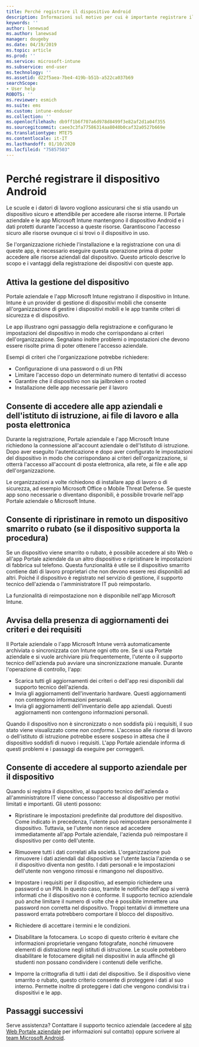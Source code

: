 ```yaml
---
title: Perché registrare il dispositivo Android
description: Informazioni sul motivo per cui è importante registrare il dispositivo in Intune
keywords: ''
author: lenewsad
ms.author: lanewsad
manager: dougeby
ms.date: 04/19/2019
ms.topic: article
ms.prod: ''
ms.service: microsoft-intune
ms.subservice: end-user
ms.technology: ''
ms.assetid: d22f5aea-7be4-419b-b51b-a522ca037b69
searchScope:
- User help
ROBOTS: ''
ms.reviewer: esmich
ms.suite: ems
ms.custom: intune-enduser
ms.collection: ''
ms.openlocfilehash: db9ff1b6f707a6d978d8499f3e82af2d1a04f355
ms.sourcegitcommit: caee3c3fa77586314aa8040b0caf32a0527b669e
ms.translationtype: MTE75
ms.contentlocale: it-IT
ms.lasthandoff: 01/10/2020
ms.locfileid: "75857503"
---
```

# <a name="why-enroll-your-android-device"></a>Perché registrare il dispositivo Android  

Le scuole e i datori di lavoro vogliono assicurarsi che si stia usando un dispositivo sicuro e attendibile per accedere alle risorse interne. Il Portale aziendale e le app Microsoft Intune mantengono il dispositivo Android e i dati protetti durante l'accesso a queste risorse. Garantiscono l'accesso sicuro alle risorse ovunque ci si trovi o il dispositivo in uso. 

Se l'organizzazione richiede l'installazione e la registrazione con una di queste app, è necessario eseguire questa operazione prima di poter accedere alle risorse aziendali dal dispositivo. Questo articolo descrive lo scopo e i vantaggi della registrazione dei dispositivi con queste app.  

## <a name="gets-your-device-managed"></a>Attiva la gestione del dispositivo  
 Portale aziendale e l'app Microsoft Intune registrano il dispositivo in Intune.  Intune è un provider di gestione di dispositivi mobili che consente all'organizzazione di gestire i dispositivi mobili e le app tramite criteri di sicurezza e di dispositivo. 

Le app illustrano ogni passaggio della registrazione e configurano le impostazioni del dispositivo in modo che corrispondano ai criteri dell'organizzazione. Segnalano inoltre problemi o impostazioni che devono essere risolte prima di poter ottenere l'accesso aziendale.  

Esempi di criteri che l'organizzazione potrebbe richiedere:  
* Configurazione di una password o di un PIN
* Limitare l'accesso dopo un determinato numero di tentativi di accesso
* Garantire che il dispositivo non sia jailbroken o rooted
* Installazione delle app necessarie per il lavoro  

## <a name="gives-you-access-to-work-and-school-apps-work-files-and-email"></a>Consente di accedere alle app aziendali e dell'istituto di istruzione, ai file di lavoro e alla posta elettronica  
Durante la registrazione, Portale aziendale e l'app Microsoft Intune richiedono la connessione all'account aziendale o dell'Istituto di istruzione.  Dopo aver eseguito l'autenticazione e dopo aver configurato le impostazioni del dispositivo in modo che corrispondano ai criteri dell'organizzazione, si otterrà l'accesso all'account di posta elettronica, alla rete, ai file e alle app dell'organizzazione.  

Le organizzazioni a volte richiedono di installare app di lavoro o di sicurezza, ad esempio Microsoft Office o Mobile Threat Defense. Se queste app sono necessarie o diventano disponibili, è possibile trovarle nell'app Portale aziendale o Microsoft Intune.

## <a name="lets-you-remotely-reset-a-lost-or-stolen-device-if-device-supports-it"></a>Consente di ripristinare in remoto un dispositivo smarrito o rubato (se il dispositivo supporta la procedura)
Se un dispositivo viene smarrito o rubato, è possibile accedere al sito Web o all'app Portale aziendale da un altro dispositivo e ripristinare le impostazioni di fabbrica sul telefono. Questa funzionalità è utile se il dispositivo smarrito contiene dati di lavoro proprietari che non devono essere resi disponibili ad altri. Poiché il dispositivo è registrato nel servizio di gestione, il supporto tecnico dell'azienda o l'amministratore IT può reimpostarlo.  

La funzionalità di reimpostazione non è disponibile nell'app Microsoft Intune.  

## <a name="notifies-you-of-policy-updates-and-requirements"></a>Avvisa della presenza di aggiornamenti dei criteri e dei requisiti
Il Portale aziendale o l'app Microsoft Intune verrà automaticamente archiviata o sincronizzata con Intune ogni otto ore. Se si usa Portale aziendale e si vuole archiviare più frequentemente, l'utente o il supporto tecnico dell'azienda può avviare una sincronizzazione manuale. Durante l'operazione di controllo, l'app:  

* Scarica tutti gli aggiornamenti dei criteri o dell'app resi disponibili dal supporto tecnico dell'azienda.  
* Invia gli aggiornamenti dell'inventario hardware. Questi aggiornamenti non contengono informazioni personali.  
* Invia gli aggiornamenti dell'inventario delle app aziendali. Questi aggiornamenti non contengono informazioni personali.  

Quando il dispositivo non è sincronizzato o non soddisfa più i requisiti, il suo stato viene visualizzato come *non conforme*. L'accesso alle risorse di lavoro o dell'istituto di istruzione potrebbe essere sospeso in attesa che il dispositivo soddisfi di nuovo i requisiti. L'app Portale aziendale informa di questi problemi e i passaggi da eseguire per correggerli.  


## <a name="permits-company-support-access-to-your-device"></a>Consente di accedere al supporto aziendale per il dispositivo
Quando si registra il dispositivo, al supporto tecnico dell'azienda o all'amministratore IT viene concesso l'accesso al dispositivo per motivi limitati e importanti. Gli utenti possono:  

* Ripristinare le impostazioni predefinite dal produttore del dispositivo. Come indicato in precedenza, l'utente può reimpostare personalmente il dispositivo. Tuttavia, se l'utente non riesce ad accedere immediatamente all'app Portale aziendale, l'azienda può reimpostare il dispositivo per conto dell'utente.  

* Rimuovere tutti i dati correlati alla società. L'organizzazione può rimuovere i dati aziendali dal dispositivo se l'utente lascia l'azienda o se il dispositivo diventa non gestito. I dati personali e le impostazioni dell'utente non vengono rimossi e rimangono nel dispositivo.  

* Impostare i requisiti per il dispositivo, ad esempio richiedere una password o un PIN. In questo caso, tramite le notifiche dell'app si verrà informati che il dispositivo non è conforme. Il supporto tecnico aziendale può anche limitare il numero di volte che è possibile immettere una password non corretta nel dispositivo. Troppi tentativi di immettere una password errata potrebbero comportare il blocco del dispositivo.  

* Richiedere di accettare i termini e le condizioni.  

* Disabilitare la fotocamera. Lo scopo di questo criterio è evitare che informazioni proprietarie vengano fotografate, nonché rimuovere elementi di distrazione negli istituti di istruzione. Le scuole potrebbero disabilitare le fotocamere digitali nei dispositivi in aula affinché gli studenti non possano condividere i contenuti delle verifiche.  

* Imporre la crittografia di tutti i dati del dispositivo. Se il dispositivo viene smarrito o rubato, questo criterio consente di proteggere i dati al suo interno. Permette inoltre di proteggere i dati che vengono condivisi tra i dispositivi e le app. 

## <a name="next-steps"></a>Passaggi successivi  

Serve assistenza? Contattare il supporto tecnico aziendale (accedere al [sito Web Portale aziendale](https://go.microsoft.com/fwlink/?linkid=2010980) per informazioni sul contatto) oppure scrivere al <a href="mailto:wintunedroidfbk@microsoft.com?subject=I'm having trouble installing the Company Portal app on my Android device&body=Describe the issue you're experiencing here.">team Microsoft Android</a>.
